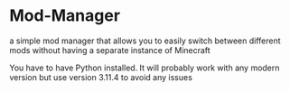 # Mod-Manager
a simple mod manager that allows you to easily switch between different mods without having a separate instance of Minecraft

You have to have Python installed. It will probably work with any modern version but use version 3.11.4 to avoid any issues
